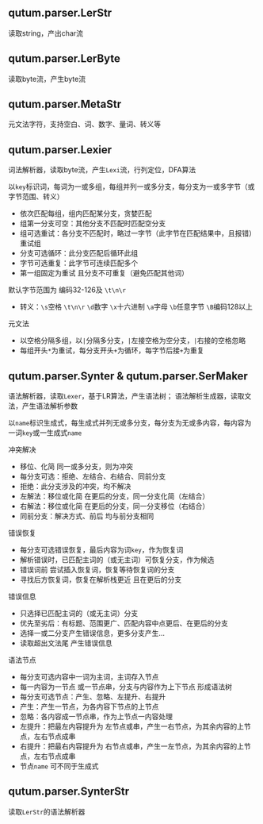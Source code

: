 <!--
Copyright 2008-2024 Qianyan Cai  
Under the terms of the GNU General Public License version 3  
http://qutum.com  http://qutum.cn
-->

## qutum.parser.LerStr

读取string，产出char流

## qutum.parser.LerByte

读取byte流，产生byte流

## qutum.parser.MetaStr

元文法字符，支持空白、词、数字、量词、转义等

## qutum.parser.Lexier

词法解析器，读取byte流，产生`Lexi`流，行列定位，DFA算法

以`key`标识词，每词为一或多组，每组并列一或多分支，每分支为一或多字节（或字节范围、转义）
- 依次匹配每组，组内匹配某分支，贪婪匹配
- 组第一分支可空：其他分支不匹配时匹配空分支
- 组可选重试：各分支不匹配时，略过一字节（此字节在匹配结果中，且报错）重试组
- 分支可选循环：此分支匹配后循环此组
- 字节可选重复：此字节可连续匹配多个
- 第一组固定为重试 且分支不可重复（避免匹配其他词）

默认字节范围为 编码32-126及 `\t\n\r`
- 转义：`\s`空格 `\t\n\r` `\d`数字 `\x`十六进制 `\a`字母 `\b`任意字节 `\B`编码128以上

元文法
- 以空格分隔多组，以`|`分隔多分支，`|`左接空格为空分支，`|`右接的空格忽略
- 每组开头`*`为重试，每分支开头`+`为循环，每字节后接`+`为重复

## qutum.parser.Synter & qutum.parser.SerMaker

语法解析器，读取`Lexer`，基于LR算法，产生语法树；
语法解析生成器，读取文法，产生语法解析参数

以`name`标识生成式，每生成式并列无或多分支，每分支为无或多内容，每内容为一词`key`或一生成式`name`

冲突解决
- 移位、化简 同一或多分支，则为冲突
- 每分支可选：拒绝、左结合、右结合、同前分支
- 拒绝：此分支涉及的冲突，均不解决
- 左解法：移位或化简 在更后的分支，同一分支化简（左结合）
- 右解法：移位或化简 在更后的分支，同一分支移位（右结合）
- 同前分支：解决方式、前后 均与前分支相同

错误恢复
- 每分支可选错误恢复，最后内容为词`key`，作为恢复词
- 解析错误时，已匹配主词的（或无主词）可恢复分支，作为候选
- 错误词前 尝试插入恢复词，恢复等待恢复词的分支
- 寻找后方恢复词，恢复在解析栈更近 且在更后的分支

错误信息
- 只选择已匹配主词的（或无主词）分支
- 优先至劣后：有标题、范围更广、匹配内容中点更后、在更后的分支
- 选择一或二分支产生错误信息，更多分支产生...
- 读取超出文法尾 产生错误信息

语法节点
- 每分支可选内容中一词为主词，主词存入节点
- 每一内容为一节点 或一节点串，分支与内容作为上下节点 形成语法树
- 每分支可选节点：产生、忽略、左提升、右提升
- 产生：产生一节点，为各内容下节点的上节点
- 忽略：各内容成一节点串，作为上节点一内容处理
- 左提升：把最左内容提升为 左节点或串，产生一右节点，为其余内容的上节点，左右节点成串
- 右提升：把最右内容提升为 右节点或串，产生一左节点，为其余内容的上节点，左右节点成串
- 节点`name` 可不同于生成式

## qutum.parser.SynterStr

读取`LerStr`的语法解析器
